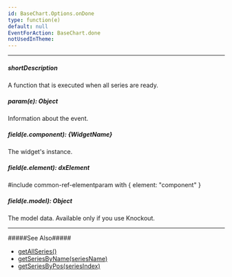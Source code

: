 ```yaml
---
id: BaseChart.Options.onDone
type: function(e)
default: null
EventForAction: BaseChart.done
notUsedInTheme: 
---
```

---
##### shortDescription
A function that is executed when all series are ready.

##### param(e): Object
Information about the event.

##### field(e.component): {WidgetName}
The widget's instance.

##### field(e.element): dxElement
#include common-ref-elementparam with { element: "component" }

##### field(e.model): Object
The model data. Available only if you use Knockout.

---
#####See Also#####
- [getAllSeries()](/api-reference/20%20Data%20Visualization%20Widgets/BaseChart/3%20Methods/getAllSeries().md '{basewidgetpath}/Methods/#getAllSeries')
- [getSeriesByName(seriesName)](/api-reference/20%20Data%20Visualization%20Widgets/BaseChart/3%20Methods/getSeriesByName(seriesName).md '{basewidgetpath}/Methods/#getSeriesByNameseriesName')
- [getSeriesByPos(seriesIndex)](/api-reference/20%20Data%20Visualization%20Widgets/BaseChart/3%20Methods/getSeriesByPos(seriesIndex).md '{basewidgetpath}/Methods/#getSeriesByPosseriesIndex')